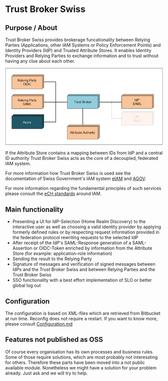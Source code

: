 # Trust Broker Swiss

## Purpose / About
Trust Broker Swiss provides brokerage funcationality between Relying Parties (Applications, other IAM Systems or Policy Enforcement Points) and Identity Providers (IdP) and Trusted Attribute Stores. It enables Identity Providers and Relying Parties to exchange information and to trust without having any clue about each other.

![Alt text](stboverview-1.png)

If the Attribute Store contains a mapping between IDs from IdP and a central ID authority Trust Broker Swiss acts as the core of a decoupled, federated IAM system.


For more information how Trust Broker Swiss is used see the documentation of Swiss Government's IAM system [eIAM](https://www.eiam.swiss/) and [AGOV](https://www.agov.admin.ch).

For more information regarding the fundamental principles of such services please consult the [eCH standards](https://www.ech.ch/de/standard-uebersicht) around IAM.


## Main functionality
- Presenting a UI for IdP-Selection (Home Realm Discovery) to the interactive user as well as choosing a valid identity provider by applying formerly defined rules or by respecting request information provided in the federation protocol
rewriting requests to the selected IdP
- After receipt of the IdP's SAML-Response generation of a  SAML-Assertion or OIDC-Token enriched by information from the Attribute Store (for example: application-role information)
- Sending the result to the Relying Party 
- Signature of messages and verification of signed messages between IdPs and the Trust Broker Swiss and between Relying Parties and the Trust Broker Swiss
- SSO functionality with a best effort implementation of SLO or better global log out

## Configuration
The configuration is based on XML-files which are retrieved from Bitbucket at run time. Reconfig does not require a restart. If you want to know more, please consult [Configuration.md]()

## Features not published as OSS
Of course every organisation has its own processes and business rules. Some of those require solutions, which are most probably not interessting for others. Therefore these parts have been moved into a not public available module. Nonetheless we might have a solution for your problem already. Just ask and we will try to help.
